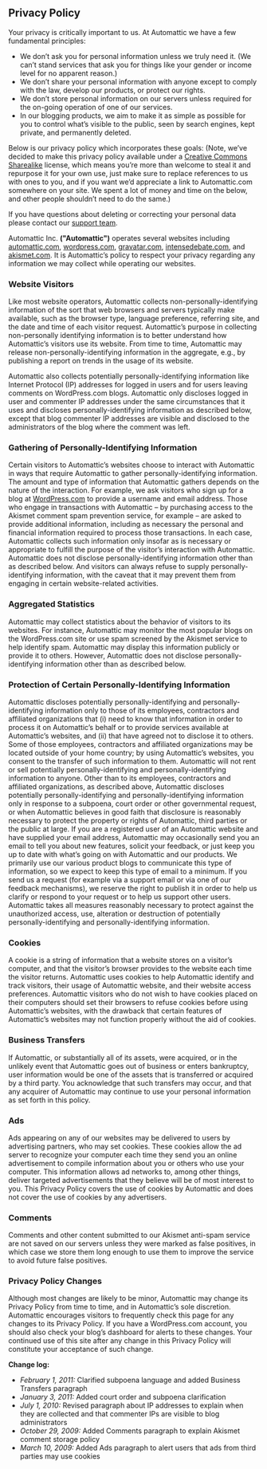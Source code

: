 Privacy Policy
--------------

Your privacy is critically important to us. At Automattic we have a few
fundamental principles:

-   We don’t ask you for personal information unless we truly need it.
    (We can’t stand services that ask you for things like your gender or
    income level for no apparent reason.)
-   We don’t share your personal information with anyone except to
    comply with the law, develop our products, or protect our rights.
-   We don’t store personal information on our servers unless required
    for the on-going operation of one of our services.
-   In our blogging products, we aim to make it as simple as possible
    for you to control what’s visible to the public, seen by search
    engines, kept private, and permanently deleted.

Below is our privacy policy which incorporates these goals: (Note, we’ve
decided to make this privacy policy available under a [Creative Commons
Sharealike](http://creativecommons.org/licenses/by-sa/2.5/) license,
which means you’re more than welcome to steal it and repurpose it for
your own use, just make sure to replace references to us with ones to
you, and if you want we’d appreciate a link to Automattic.com somewhere
on your site. We spent a lot of money and time on the below, and other
people shouldn’t need to do the same.)

If you have questions about deleting or correcting your personal data
please contact our [support team](http://support.wordpress.com/).

Automattic Inc. **("Automattic")** operates several websites including
[automattic.com](http://www.automattic.com/),
[wordpress.com](http://www.wordpress.com/),
[gravatar.com](http://www.gravatar.com/),
[intensedebate.com](http://www.intensedebate.com/), and
[akismet.com](http://www.akismet.com/). It is Automattic’s policy to
respect your privacy regarding any information we may collect while
operating our websites.

### Website Visitors

Like most website operators, Automattic collects
non-personally-identifying information of the sort that web browsers and
servers typically make available, such as the browser type, language
preference, referring site, and the date and time of each visitor
request. Automattic’s purpose in collecting non-personally identifying
information is to better understand how Automattic’s visitors use its
website. From time to time, Automattic may release
non-personally-identifying information in the aggregate, e.g., by
publishing a report on trends in the usage of its website.

Automattic also collects potentially personally-identifying information
like Internet Protocol (IP) addresses for logged in users and for users
leaving comments on WordPress.com blogs. Automattic only discloses
logged in user and commenter IP addresses under the same circumstances
that it uses and discloses personally-identifying information as
described below, except that blog commenter IP addresses are visible and
disclosed to the administrators of the blog where the comment was left.

### Gathering of Personally-Identifying Information

Certain visitors to Automattic’s websites choose to interact with
Automattic in ways that require Automattic to gather
personally-identifying information. The amount and type of information
that Automattic gathers depends on the nature of the interaction. For
example, we ask visitors who sign up for a blog at
[WordPress.com](http://www.wordpress.com/) to provide a username and
email address. Those who engage in transactions with Automattic – by
purchasing access to the Akismet comment spam prevention service, for
example – are asked to provide additional information, including as
necessary the personal and financial information required to process
those transactions. In each case, Automattic collects such information
only insofar as is necessary or appropriate to fulfill the purpose of
the visitor’s interaction with Automattic. Automattic does not disclose
personally-identifying information other than as described below. And
visitors can always refuse to supply personally-identifying information,
with the caveat that it may prevent them from engaging in certain
website-related activities.

### Aggregated Statistics

Automattic may collect statistics about the behavior of visitors to its
websites. For instance, Automattic may monitor the most popular blogs on
the WordPress.com site or use spam screened by the Akismet service to
help identify spam. Automattic may display this information publicly or
provide it to others. However, Automattic does not disclose
personally-identifying information other than as described below.

### Protection of Certain Personally-Identifying Information

Automattic discloses potentially personally-identifying and
personally-identifying information only to those of its employees,
contractors and affiliated organizations that (i) need to know that
information in order to process it on Automattic’s behalf or to provide
services available at Automattic’s websites, and (ii) that have agreed
not to disclose it to others. Some of those employees, contractors and
affiliated organizations may be located outside of your home country; by
using Automattic’s websites, you consent to the transfer of such
information to them. Automattic will not rent or sell potentially
personally-identifying and personally-identifying information to anyone.
Other than to its employees, contractors and affiliated organizations,
as described above, Automattic discloses potentially
personally-identifying and personally-identifying information only in
response to a subpoena, court order or other governmental request, or
when Automattic believes in good faith that disclosure is reasonably
necessary to protect the property or rights of Automattic, third parties
or the public at large. If you are a registered user of an Automattic
website and have supplied your email address, Automattic may
occasionally send you an email to tell you about new features, solicit
your feedback, or just keep you up to date with what’s going on with
Automattic and our products. We primarily use our various product blogs
to communicate this type of information, so we expect to keep this type
of email to a minimum. If you send us a request (for example via a
support email or via one of our feedback mechanisms), we reserve the
right to publish it in order to help us clarify or respond to your
request or to help us support other users. Automattic takes all measures
reasonably necessary to protect against the unauthorized access, use,
alteration or destruction of potentially personally-identifying and
personally-identifying information.

### Cookies

A cookie is a string of information that a website stores on a visitor’s
computer, and that the visitor’s browser provides to the website each
time the visitor returns. Automattic uses cookies to help Automattic
identify and track visitors, their usage of Automattic website, and
their website access preferences. Automattic visitors who do not wish to
have cookies placed on their computers should set their browsers to
refuse cookies before using Automattic’s websites, with the drawback
that certain features of Automattic’s websites may not function properly
without the aid of cookies.

### Business Transfers

If Automattic, or substantially all of its assets, were acquired, or in
the unlikely event that Automattic goes out of business or enters
bankruptcy, user information would be one of the assets that is
transferred or acquired by a third party. You acknowledge that such
transfers may occur, and that any acquirer of Automattic may continue to
use your personal information as set forth in this policy.

### Ads

Ads appearing on any of our websites may be delivered to users by
advertising partners, who may set cookies. These cookies allow the ad
server to recognize your computer each time they send you an online
advertisement to compile information about you or others who use your
computer. This information allows ad networks to, among other things,
deliver targeted advertisements that they believe will be of most
interest to you. This Privacy Policy covers the use of cookies by
Automattic and does not cover the use of cookies by any advertisers.

### Comments

Comments and other content submitted to our Akismet anti-spam service
are not saved on our servers unless they were marked as false positives,
in which case we store them long enough to use them to improve the
service to avoid future false positives.

### Privacy Policy Changes

Although most changes are likely to be minor, Automattic may change its
Privacy Policy from time to time, and in Automattic’s sole discretion.
Automattic encourages visitors to frequently check this page for any
changes to its Privacy Policy. If you have a WordPress.com account, you
should also check your blog’s dashboard for alerts to these changes.
Your continued use of this site after any change in this Privacy Policy
will constitute your acceptance of such change.

**Change log:**

-   *February 1, 2011:* Clarified subpoena language and added Business
    Transfers paragraph
-   *January 3, 2011:* Added court order and subpoena clarification
-   *July 1, 2010:* Revised paragraph about IP addresses to explain when
    they are collected and that commenter IPs are visible to blog
    administrators
-   *October 29, 2009:* Added Comments paragraph to explain Akismet
    comment storage policy
-   *March 10, 2009:* Added Ads paragraph to alert users that ads from
    third parties may use cookies
